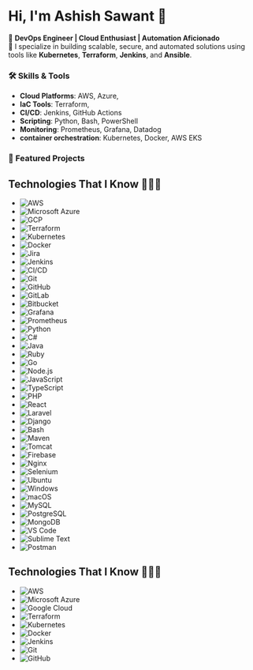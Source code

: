 
# Hi, I'm Ashish Sawant 👋  
🌟 **DevOps Engineer | Cloud Enthusiast | Automation Aficionado**  
🚀 I specialize in building scalable, secure, and automated solutions using tools like **Kubernetes**, **Terraform**, **Jenkins**, and **Ansible**.  

### 🛠️ Skills & Tools
- **Cloud Platforms**: AWS, Azure,
- **IaC Tools**: Terraform,
- **CI/CD**: Jenkins, GitHub Actions
- **Scripting**: Python, Bash, PowerShell
- **Monitoring**: Prometheus, Grafana, Datadog
- **container orchestration**: Kubernetes, Docker, AWS EKS 

### 📂 Featured Projects

<!--
**Ashish-0619/Ashish-0619** is a ✨ _special_ ✨ repository because its `README.md` (this file) appears on your GitHub profile.

Here are some ideas to get you started:

- 🔭 I’m currently working on ...
- 🌱 I’m currently learning ...
- 👯 I’m looking to collaborate on ...
- 🤔 I’m looking for help with ...
- 💬 Ask me about ...
- 📫 How to reach me: ...
- 😄 Pronouns: ...
- ⚡ Fun fact: ...
-->

## Technologies That I Know 👨🏻‍💻

- ![AWS](https://img.shields.io/badge/AWS-%23232F3E?style=for-the-badge&logo=amazonaws&logoColor=white)
- ![Microsoft Azure](https://img.shields.io/badge/Azure-%230078D4?style=for-the-badge&logo=microsoftazure&logoColor=white)
- ![GCP](https://img.shields.io/badge/GCP-%234285F4?style=for-the-badge&logo=googlecloud&logoColor=white)
- ![Terraform](https://img.shields.io/badge/Terraform-%235835CC?style=for-the-badge&logo=terraform&logoColor=white)
- ![Kubernetes](https://img.shields.io/badge/Kubernetes-%23326CE5?style=for-the-badge&logo=kubernetes&logoColor=white)
- ![Docker](https://img.shields.io/badge/Docker-%232496ED?style=for-the-badge&logo=docker&logoColor=white)
- ![Jira](https://img.shields.io/badge/Jira-%230A0F2A?style=for-the-badge&logo=jira&logoColor=white)
- ![Jenkins](https://img.shields.io/badge/Jenkins-%23D24939?style=for-the-badge&logo=jenkins&logoColor=white)
- ![CI/CD](https://img.shields.io/badge/CI/CD-%23000000?style=for-the-badge&logo=git&logoColor=white)
- ![Git](https://img.shields.io/badge/Git-%23F14E31?style=for-the-badge&logo=git&logoColor=white)
- ![GitHub](https://img.shields.io/badge/GitHub-%23121011?style=for-the-badge&logo=github&logoColor=white)
- ![GitLab](https://img.shields.io/badge/GitLab-%23181717?style=for-the-badge&logo=gitlab&logoColor=white)
- ![Bitbucket](https://img.shields.io/badge/Bitbucket-%2300475D?style=for-the-badge&logo=bitbucket&logoColor=white)
- ![Grafana](https://img.shields.io/badge/Grafana-%23F46800?style=for-the-badge&logo=grafana&logoColor=white)
- ![Prometheus](https://img.shields.io/badge/Prometheus-%230A4C5B?style=for-the-badge&logo=prometheus&logoColor=white)
- ![Python](https://img.shields.io/badge/Python-%233B9FCF?style=for-the-badge&logo=python&logoColor=white)
- ![C#](https://img.shields.io/badge/C%23-%23239120?style=for-the-badge&logo=csharp&logoColor=white)
- ![Java](https://img.shields.io/badge/Java-%23F8981D?style=for-the-badge&logo=java&logoColor=white)
- ![Ruby](https://img.shields.io/badge/Ruby-%23CC342D?style=for-the-badge&logo=ruby&logoColor=white)
- ![Go](https://img.shields.io/badge/Go-%2300ADD8?style=for-the-badge&logo=go&logoColor=white)
- ![Node.js](https://img.shields.io/badge/Node.js-%2361DAFB?style=for-the-badge&logo=nodedotjs&logoColor=white)
- ![JavaScript](https://img.shields.io/badge/JavaScript-%23F7DF1E?style=for-the-badge&logo=javascript&logoColor=white)
- ![TypeScript](https://img.shields.io/badge/TypeScript-%23007ACC?style=for-the-badge&logo=typescript&logoColor=white)
- ![PHP](https://img.shields.io/badge/PHP-%23777BB5?style=for-the-badge&logo=php&logoColor=white)
- ![React](https://img.shields.io/badge/React-%2361DAFB?style=for-the-badge&logo=react&logoColor=white)
- ![Laravel](https://img.shields.io/badge/Laravel-%23FF2D20?style=for-the-badge&logo=laravel&logoColor=white)
- ![Django](https://img.shields.io/badge/Django-%23092E20?style=for-the-badge&logo=django&logoColor=white)
- ![Bash](https://img.shields.io/badge/Bash-%23121011?style=for-the-badge&logo=gnubash&logoColor=white)
- ![Maven](https://img.shields.io/badge/Maven-%23C71A36?style=for-the-badge&logo=maven&logoColor=white)
- ![Tomcat](https://img.shields.io/badge/Tomcat-%23F8DC75?style=for-the-badge&logo=apachetomcat&logoColor=white)
- ![Firebase](https://img.shields.io/badge/Firebase-%23FFCA28?style=for-the-badge&logo=firebase&logoColor=white)
- ![Nginx](https://img.shields.io/badge/Nginx-%23009639?style=for-the-badge&logo=nginx&logoColor=white)
- ![Selenium](https://img.shields.io/badge/Selenium-%238D1F1A?style=for-the-badge&logo=selenium&logoColor=white)
- ![Ubuntu](https://img.shields.io/badge/Ubuntu-%23E95420?style=for-the-badge&logo=ubuntu&logoColor=white)
- ![Windows](https://img.shields.io/badge/Windows-%230078D4?style=for-the-badge&logo=microsoftwindows&logoColor=white)
- ![macOS](https://img.shields.io/badge/macOS-%23000000?style=for-the-badge&logo=apple&logoColor=white)
- ![MySQL](https://img.shields.io/badge/MySQL-%234479A1?style=for-the-badge&logo=mysql&logoColor=white)
- ![PostgreSQL](https://img.shields.io/badge/PostgreSQL-%230D4B7E?style=for-the-badge&logo=postgresql&logoColor=white)
- ![MongoDB](https://img.shields.io/badge/MongoDB-%2347A248?style=for-the-badge&logo=mongodb&logoColor=white)
- ![VS Code](https://img.shields.io/badge/VS%20Code-%23007ACC?style=for-the-badge&logo=visualstudiocode&logoColor=white)
- ![Sublime Text](https://img.shields.io/badge/Sublime%20Text-%233C3C3C?style=for-the-badge&logo=sublimetext&logoColor=white)
- ![Postman](https://img.shields.io/badge/Postman-%23FF6C37?style=for-the-badge&logo=postman&logoColor=white)


## Technologies That I Know 👨🏻‍💻

- ![AWS](https://upload.wikimedia.org/wikipedia/commons/4/4a/Amazon_Web_Services_Logo.svg)
- ![Microsoft Azure](https://upload.wikimedia.org/wikipedia/commons/d/d6/Microsoft_Azure_Logo.svg)
- ![Google Cloud](https://upload.wikimedia.org/wikipedia/commons/2/2f/Google_Cloud_logo.svg)
- ![Terraform](https://upload.wikimedia.org/wikipedia/commons/1/1f/Terraform_Logo.svg)
- ![Kubernetes](https://upload.wikimedia.org/wikipedia/commons/3/39/Kubernetes_logo.svg)
- ![Docker](https://upload.wikimedia.org/wikipedia/commons/4/4e/Docker_Logo.svg)
- ![Jenkins](https://upload.wikimedia.org/wikipedia/commons/5/52/Jenkins_logo.svg)
- ![Git](https://upload.wikimedia.org/wikipedia/commons/6/64/Logo_git.svg)
- ![GitHub](https://upload.wikimedia.org/wikipedia/commons/9/91/Octicons-mark-github.svg)


